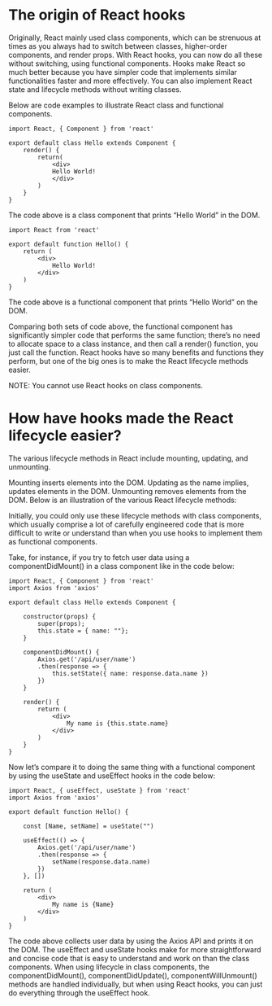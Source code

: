 # The origin of React hooks
Originally, React mainly used class components, which can be strenuous at times as you always had to switch between classes, higher-order components, and render props. With React hooks, you can now do all these without switching, using functional components. Hooks make React so much better because you have simpler code that implements similar functionalities faster and more effectively. You can also implement React state and lifecycle methods without writing classes.

Below are code examples to illustrate React class and functional components.

```
import React, { Component } from 'react'
 
export default class Hello extends Component {
    render() {
        return(
            <div>
            Hello World!
            </div>
        )
    }
}
```

The code above is a class component that prints “Hello World” in the DOM.

```
import React from 'react'
 
export default function Hello() {
    return (
        <div>
            Hello World!
        </div>
    )
}
```
The code above is a functional component that prints “Hello World” on the DOM.

Comparing both sets of code above, the functional component has significantly simpler code that performs the same function; there’s no need to allocate space to a class instance, and then call a render() function, you just call the function. React hooks have so many benefits and functions they perform, but one of the big ones is to make the React lifecycle methods easier.

NOTE: You cannot use React hooks on class components.

# How have hooks made the React lifecycle easier?
The various lifecycle methods in React include mounting, updating, and unmounting.

Mounting inserts elements into the DOM.
Updating as the name implies, updates elements in the DOM.
Unmounting removes elements from the DOM.
Below is an illustration of the various React lifecycle methods:

Initially, you could only use these lifecycle methods with class components, which usually comprise a lot of carefully engineered code that is more difficult to write or understand than when you use hooks to implement them as functional components.

Take, for instance, if you try to fetch user data using a componentDidMount() in a class component like in the code below:

```
import React, { Component } from 'react'
import Axios from 'axios'
 
export default class Hello extends Component {
 
    constructor(props) {
        super(props);
        this.state = { name: ""};
    }
 
    componentDidMount() {
        Axios.get('/api/user/name')
        .then(response => {
            this.setState({ name: response.data.name })
        })
    }
 
    render() {
        return (
            <div>
                My name is {this.state.name}
            </div>
        )
    }
}
```
Now let’s compare it to doing the same thing with a functional component by using the useState and useEffect hooks in the code below:
```
import React, { useEffect, useState } from 'react'
import Axios from 'axios'
 
export default function Hello() {
 
    const [Name, setName] = useState("")
 
    useEffect(() => {
        Axios.get('/api/user/name')
        .then(response => {
            setName(response.data.name)
        })
    }, [])
 
    return (
        <div>
            My name is {Name}
        </div>
    )
}
```
The code above collects user data by using the Axios API and prints it on the DOM. The useEffect and useState hooks make for more straightforward and concise code that is easy to understand and work on than the class components. When using lifecycle in class components, the componentDidMount(), componentDidUpdate(), componentWillUnmount() methods are handled individually, but when using React hooks, you can just do everything through the useEffect hook.
